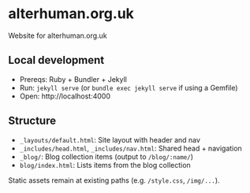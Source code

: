 # alterhuman.org.uk

Website for alterhuman.org.uk

## Local development

- Prereqs: Ruby + Bundler + Jekyll
- Run: `jekyll serve` (or `bundle exec jekyll serve` if using a Gemfile)
- Open: http://localhost:4000

## Structure

- `_layouts/default.html`: Site layout with header and nav
- `_includes/head.html`, `_includes/nav.html`: Shared head + navigation
- `_blog/`: Blog collection items (output to `/blog/:name/`)
- `blog/index.html`: Lists items from the blog collection

Static assets remain at existing paths (e.g. `/style.css`, `/img/...`).
